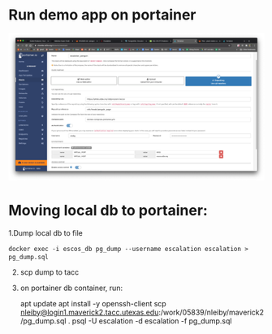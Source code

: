 
# Run demo app on portainer

![config_gallery_thumbnail](DEMO_PORTAINER_CONFIG_SCREENSHOT.png)


# Moving local db to portainer:

1.Dump local db to file

    docker exec -i escos_db pg_dump --username escalation escalation > pg_dump.sql
    
2. scp dump to tacc

3. on portainer db container, run:


    apt update
    apt install -y openssh-client
    scp nleiby@login1.maverick2.tacc.utexas.edu:/work/05839/nleiby/maverick2/pg_dump.sql .
    psql -U escalation -d escalation -f pg_dump.sql